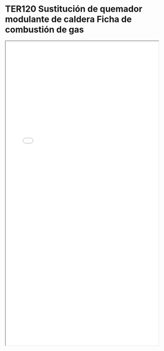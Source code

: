 # TER120  Sustitución de quemador modulante de caldera Ficha de combustión de gas

<iframe src="../TER120  Sustitución de quemador modulante de caldera Ficha de combustión de gas.pdf" width="100%" height="1000px"></iframe>
